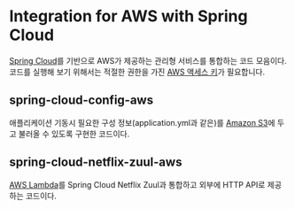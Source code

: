 # Integration for AWS with Spring Cloud

[Spring Cloud](https://projects.spring.io/spring-cloud/)를 기반으로 AWS가 제공하는 관리형 서비스를 통합하는 코드 모음이다.
코드를 실행해 보기 위해서는 적절한 권한을 가진 [AWS 액세스 키](https://docs.aws.amazon.com/ko_kr/IAM/latest/UserGuide/id_credentials_access-keys.html)가 필요합니다.

## spring-cloud-config-aws

애플리케이션 기동시 필요한 구성 정보(application.yml과 같은)를 [Amazon S3](https://docs.aws.amazon.com/ko_kr/AmazonS3/latest/dev/Welcome.html)에 두고 불러올 수 있도록 구현한 코드이다.   

## spring-cloud-netflix-zuul-aws

[AWS Lambda](https://aws.amazon.com/ko/lambda/)를 Spring Cloud Netflix Zuul과 통합하고 외부에 HTTP API로 제공하는 코드이다.

